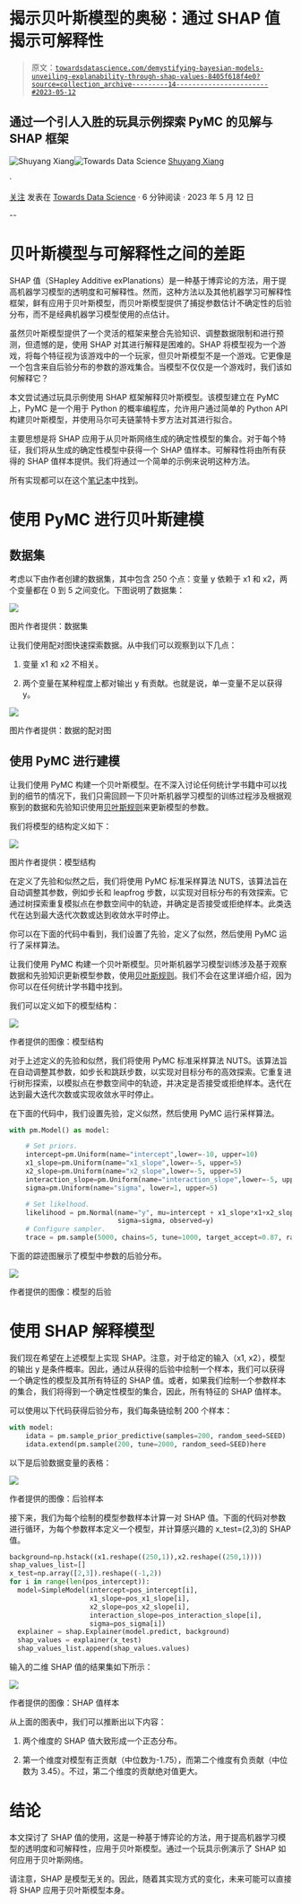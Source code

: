 # **揭示贝叶斯模型的奥秘：通过 SHAP 值揭示可解释性**

> 原文：[`towardsdatascience.com/demystifying-bayesian-models-unveiling-explanability-through-shap-values-8405f618f4e0?source=collection_archive---------14-----------------------#2023-05-12`](https://towardsdatascience.com/demystifying-bayesian-models-unveiling-explanability-through-shap-values-8405f618f4e0?source=collection_archive---------14-----------------------#2023-05-12)

## **通过一个引人入胜的玩具示例探索 PyMC 的见解与 SHAP 框架**

[](https://medium.com/@vanillaxiangshuyang?source=post_page-----8405f618f4e0--------------------------------)![Shuyang Xiang](https://medium.com/@vanillaxiangshuyang?source=post_page-----8405f618f4e0--------------------------------)[](https://towardsdatascience.com/?source=post_page-----8405f618f4e0--------------------------------)![Towards Data Science](https://towardsdatascience.com/?source=post_page-----8405f618f4e0--------------------------------) [Shuyang Xiang](https://medium.com/@vanillaxiangshuyang?source=post_page-----8405f618f4e0--------------------------------)

·

[关注](https://medium.com/m/signin?actionUrl=https%3A%2F%2Fmedium.com%2F_%2Fsubscribe%2Fuser%2F9b74bc8c860d&operation=register&redirect=https%3A%2F%2Ftowardsdatascience.com%2Fdemystifying-bayesian-models-unveiling-explanability-through-shap-values-8405f618f4e0&user=Shuyang+Xiang&userId=9b74bc8c860d&source=post_page-9b74bc8c860d----8405f618f4e0---------------------post_header-----------) 发表在 [Towards Data Science](https://towardsdatascience.com/?source=post_page-----8405f618f4e0--------------------------------) · 6 分钟阅读 · 2023 年 5 月 12 日 [](https://medium.com/m/signin?actionUrl=https%3A%2F%2Fmedium.com%2F_%2Fvote%2Ftowards-data-science%2F8405f618f4e0&operation=register&redirect=https%3A%2F%2Ftowardsdatascience.com%2Fdemystifying-bayesian-models-unveiling-explanability-through-shap-values-8405f618f4e0&user=Shuyang+Xiang&userId=9b74bc8c860d&source=-----8405f618f4e0---------------------clap_footer-----------)

--

[](https://medium.com/m/signin?actionUrl=https%3A%2F%2Fmedium.com%2F_%2Fbookmark%2Fp%2F8405f618f4e0&operation=register&redirect=https%3A%2F%2Ftowardsdatascience.com%2Fdemystifying-bayesian-models-unveiling-explanability-through-shap-values-8405f618f4e0&source=-----8405f618f4e0---------------------bookmark_footer-----------)

# **贝叶斯模型与可解释性之间的差距**

SHAP 值（SHapley Additive exPlanations）是一种基于博弈论的方法，用于提高机器学习模型的透明度和可解释性。然而，这种方法以及其他机器学习可解释性框架，鲜有应用于贝叶斯模型，而贝叶斯模型提供了捕捉参数估计不确定性的后验分布，而不是经典机器学习模型使用的点估计。

虽然贝叶斯模型提供了一个灵活的框架来整合先验知识、调整数据限制和进行预测，但遗憾的是，使用 SHAP 对其进行解释是困难的。SHAP 将模型视为一个游戏，将每个特征视为该游戏中的一个玩家，但贝叶斯模型不是一个游戏。它更像是一个包含来自后验分布的参数的游戏集合。当模型不仅仅是一个游戏时，我们该如何解释它？

本文尝试通过玩具示例使用 SHAP 框架解释贝叶斯模型。该模型建立在 PyMC 上，PyMC 是一个用于 Python 的概率编程库，允许用户通过简单的 Python API 构建贝叶斯模型，并使用马尔可夫链蒙特卡罗方法对其进行拟合。

主要思想是将 SHAP 应用于从贝叶斯网络生成的确定性模型的集合。对于每个特征，我们将从生成的确定性模型中获得一个 SHAP 值样本。可解释性将由所有获得的 SHAP 值样本提供。我们将通过一个简单的示例来说明这种方法。

所有实现都可以在这个[笔记本](https://colab.research.google.com/drive/1BXZoicPYSY8ljNlh46WAYrrDBVRdoyqw#scrollTo=6Bk2sYdgKWMS)中找到。

# 使用 PyMC 进行贝叶斯建模

## 数据集

考虑以下由作者创建的数据集，其中包含 250 个点：变量 y 依赖于 x1 和 x2，两个变量都在 0 到 5 之间变化。下图说明了数据集：

![](img/8270f34dfea06227ff5da7ceac8b3345.png)

图片作者提供：数据集

让我们使用配对图快速探索数据。从中我们可以观察到以下几点：

1.  变量 x1 和 x2 不相关。

1.  两个变量在某种程度上都对输出 y 有贡献。也就是说，单一变量不足以获得 y。

![](img/7ba2e0867684251e8aecdd19b0c04a2e.png)

图片作者提供：数据的配对图

## 使用 PyMC 进行建模

让我们使用 PyMC 构建一个贝叶斯模型。在不深入讨论任何统计学书籍中可以找到的细节的情况下，我们只需回顾一下贝叶斯机器学习模型的训练过程涉及根据观察到的数据和先验知识使用[贝叶斯规则](https://en.wikipedia.org/wiki/Bayes%27_theorem)来更新模型的参数。

我们将模型的结构定义如下：

![](img/e3657c471d6b7dffcd1d435357c57078.png)

图片作者提供：模型结构

在定义了先验和似然之后，我们将使用 PyMC 标准采样算法 NUTS，该算法旨在自动调整其参数，例如步长和 leapfrog 步数，以实现对目标分布的有效探索。它通过树探索重复模拟点在参数空间中的轨迹，并确定是否接受或拒绝样本。此类迭代在达到最大迭代次数或达到收敛水平时停止。

你可以在下面的代码中看到，我们设置了先验，定义了似然，然后使用 PyMC 运行了采样算法。

让我们使用 PyMC 构建一个贝叶斯模型。贝叶斯机器学习模型训练涉及基于观察数据和先验知识更新模型参数，使用[贝叶斯规则](https://en.wikipedia.org/wiki/Bayes%27_theorem)。我们不会在这里详细介绍，因为你可以在任何统计学书籍中找到。

我们可以定义如下的模型结构：

![](img/e3657c471d6b7dffcd1d435357c57078.png)

作者提供的图像：模型结构

对于上述定义的先验和似然，我们将使用 PyMC 标准采样算法 NUTS。该算法旨在自动调整其参数，如步长和跳跃步数，以实现对目标分布的高效探索。它重复进行树形探索，以模拟点在参数空间中的轨迹，并决定是否接受或拒绝样本。迭代在达到最大迭代次数或实现收敛水平时停止。

在下面的代码中，我们设置先验，定义似然，然后使用 PyMC 运行采样算法。

```py
with pm.Model() as model:

    # Set priors.
    intercept=pm.Uniform(name="intercept",lower=-10, upper=10)
    x1_slope=pm.Uniform(name="x1_slope",lower=-5, upper=5)
    x2_slope=pm.Uniform(name="x2_slope",lower=-5, upper=5)
    interaction_slope=pm.Uniform(name="interaction_slope",lower=-5, upper=5)
    sigma=pm.Uniform(name="sigma", lower=1, upper=5)

    # Set likelhood.
    likelihood = pm.Normal(name="y", mu=intercept + x1_slope*x1+x2_slope*x2+interaction_slope*x1*x2, \
                           sigma=sigma, observed=y)
    # Configure sampler.
    trace = pm.sample(5000, chains=5, tune=1000, target_accept=0.87, random_seed=SEED)
```

下面的踪迹图展示了模型中参数的后验分布。

![](img/d9bd6126610e95f170e9945c28f6d69d.png)

作者提供的图像：模型的后验

# 使用 SHAP 解释模型

我们现在希望在上述模型上实现 SHAP。注意，对于给定的输入（x1, x2），模型的输出 y 是条件概率。因此，通过从获得的后验中绘制一个样本，我们可以获得一个确定性的模型及其所有特征的 SHAP 值。或者，如果我们绘制一个参数样本的集合，我们将得到一个确定性模型的集合，因此，所有特征的 SHAP 值样本。

可以使用以下代码获得后验分布，我们每条链绘制 200 个样本：

```py
with model: 
    idata = pm.sample_prior_predictive(samples=200, random_seed=SEED)
    idata.extend(pm.sample(200, tune=2000, random_seed=SEED)here
```

以下是后验数据变量的表格：

![](img/6b8670693ea9602bb39d4fd5b97f975c.png)

作者提供的图像：后验样本

接下来，我们为每个绘制的模型参数样本计算一对 SHAP 值。下面的代码对参数进行循环，为每个参数样本定义一个模型，并计算感兴趣的 x_test=(2,3)的 SHAP 值。

```py
background=np.hstack((x1.reshape((250,1)),x2.reshape((250,1))))
shap_values_list=[]
x_test=np.array([2,3]).reshape((-1,2))
for i in range(len(pos_intercept)): 
  model=SimpleModel(intercept=pos_intercept[i],
                    x1_slope=pos_x1_slope[i], 
                    x2_slope=pos_x2_slope[i], 
                    interaction_slope=pos_interaction_slope[i],
                    sigma=pos_sigma[i])
  explainer = shap.Explainer(model.predict, background)
  shap_values = explainer(x_test)
  shap_values_list.append(shap_values.values)
```

输入的二维 SHAP 值的结果集如下所示：

![](img/d242b0e663af7c769bb68e828be43d6b.png)

作者提供的图像：SHAP 值样本

从上面的图表中，我们可以推断出以下内容：

1.  两个维度的 SHAP 值大致形成一个正态分布。

1.  第一个维度对模型有正贡献（中位数为-1.75），而第二个维度有负贡献（中位数为 3.45）。不过，第二个维度的贡献绝对值更大。

# 结论

本文探讨了 SHAP 值的使用，这是一种基于博弈论的方法，用于提高机器学习模型的透明度和可解释性，应用于贝叶斯模型。通过一个玩具示例演示了 SHAP 如何应用于贝叶斯网络。

请注意，SHAP 是模型无关的。因此，随着其实现方式的变化，未来可能可以直接将 SHAP 应用于贝叶斯模型本身。

